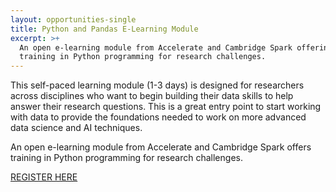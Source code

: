 ```yaml
---
layout: opportunities-single
title: Python and Pandas E-Learning Module
excerpt: >+
  An open e-learning module from Accelerate and Cambridge Spark offering
  training in Python programming for research challenges.
---
```

This self-paced learning module (1-3 days) is designed for researchers across disciplines who want to begin building their data skills to help answer their research questions. This is a great entry point to start working with data to provide the foundations needed to work on more advanced data science and AI techniques.


An open e-learning module from Accelerate and Cambridge Spark offers training in Python programming for research challenges.


[REGISTER HERE](https://docs.google.com/forms/d/e/1FAIpQLScOm_bD6LZVvQAIQqaWLK5VaG0Us1Gh52dAwFcPZ7jiVkT6zg/viewform)